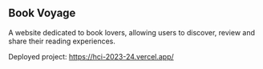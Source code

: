 ## Book Voyage

A website dedicated to book lovers, allowing users to discover, review and share their reading experiences.

Deployed project: https://hci-2023-24.vercel.app/
